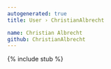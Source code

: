 ```yaml
---
autogenerated: true
title: User › ChristianAlbrecht

name: Christian Albrecht
github: ChristianAlbrecht
---
```


{% include stub %}
